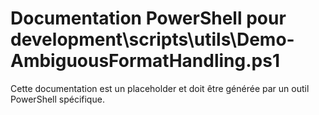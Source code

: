 # Documentation PowerShell pour development\scripts\utils\Demo-AmbiguousFormatHandling.ps1

Cette documentation est un placeholder et doit être générée par un outil PowerShell spécifique.
